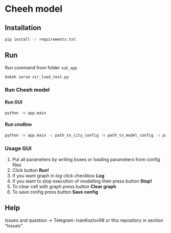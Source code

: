 # Cheeh model
## Installation
```sh
pip install -r requirements.txt
```

## Run
Run command from folder ``sub_app``
```sh
bokeh serve vir_load_test.py
```

### Run Cheeh model
#### Run GUI 
```sh
python -m app.main
```
#### Run cmdline
```sh
python -m app.main -c path_to_city_config -m path_to_model_config -v path_to_virus_config
```

### Usage GUI
1) Put all parameters by writing boxes or loading parameters from config files
2) Click button **Run!**
3) If you want graph in *log* click checkbox **Log**
4) If you want to stop execution of modelling then press button **Stop!**
5) To clear cell with graph press button **Clear graph**
6) To save config press button **Save config**

## Help
Issues and question -> Telegram: IvanKozlov98 or this repository in section "Issues".
